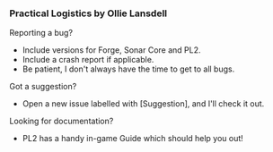 ### Practical Logistics by Ollie Lansdell

Reporting a bug?
 - Include versions for Forge, Sonar Core and PL2.
 - Include a crash report if applicable.
 - Be patient, I don't always have the time to get to all bugs.
 
Got a suggestion?
 - Open a new issue labelled with [Suggestion], and I'll check it out.
 
Looking for documentation?
 - PL2 has a handy in-game Guide which should help you out!
